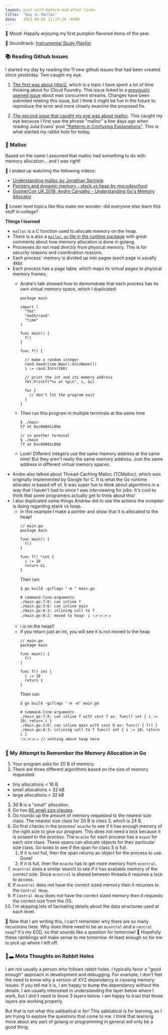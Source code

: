 ```yaml
---
layout: post-with-before-and-after-links
title:  "Day 3: Malloc"
date:   2021-09-01 11:27:24 -0400
---
```


🍂 Mood: Happily enjoying my first pumpkin flavored items of the year.

🎵 Soundtrack: [Instrumental Study Playlist](https://open.spotify.com/playlist/37i9dQZF1DX9sIqqvKsjG8)

### 📚 Reading Github Issues

I started my day by reading the 11 new github issues that had been created since
yesterday. Two caught my eye.

1. [The first was about http/2](https://github.com/golang/go/issues/48111),
   which is a topic I have spent a lot of time thinking about for Cloud Foundry.
   This issue linked to a [previously opened
   issue](https://github.com/golang/go/issues/39389) about max concurrent
   streams.  Changes have been submited relating this issue, but I think it
   might be fun in the future to reproduce the error and more closely examine
   the proposed fix.

2. [The second issue that caught my eye was about
   malloc](https://github.com/golang/go/issues/48116). This caught my eye
   because I first saw the phrase "malloc" a few days ago when reading Julia
   Evans' post ["Patterns in Confusing
   Explanations"](https://jvns.ca/blog/confusing-explanations/). This is what
   started my rabbit hole for today.

### 🐰 Malloc

Based on the name I assumed that malloc had something to do with memory
allocation... and I was right!

🎥 I ended up watching the following videos:
* [Understanding malloc by Jonathan Sprinkle](https://www.youtube.com/watch?v=CZJ-6IiXoMs&ab_channel=JonathanSprinkle)
* [Pointers and dynamic memory - stack vs heap by
mycodeschool](https://www.youtube.com/watch?v=_8-ht2AKyH4&ab_channel=mycodeschool)
* [GopherCon UK 2018: Andre Carvalho - Understanding Go's Memory Allocator](https://www.youtube.com/watch?v=3CR4UNMK_Is&ab_channel=GopherConUK)

👀 Lower level topics like this make me wonder: did everyone else learn this
stuff in college?

**Things I learned**
* `malloc` is a C function used to allocate memory on the heap.
* There is a also a [`malloc.go`
  file in the runtime package](https://github.com/golang/go/blob/0bbfc5c31eb4cb77f12e10c73d5462377e66b06c/src/runtime/malloc.go)
  with great comments about how memory allocation is done in golang.
* Processes do not read directly from physical memory. This is for security
  reasons and coordination reasons.
* Each process' memory is divided up into pages (each page is usually 4kb).
* Each process has a page table, which maps its virtual pages to physical memory
  frames.
  * Andre's talk showed how to demonstrate that each process has its own virtual
    memory space, which I duplicated.

    ```
    package main

    import (
      "fmt"
      "math/rand"
      "time"
    )

    func main() {
      f()
    }

    func f() {

      // make a random integer
      rand.Seed(time.Now().UnixNano())
      i := rand.Intn(100)

      // print the int and its memory address
      fmt.Printf("%v at %p\n", i, &i)

      for {
        // don't let the program exit
      }
    }
    ```
  * Then run this program in multiple terminals at the same time
    ```
    $ ./main
    57 at 0xc00001c0b8

    // in another terminal
    $ ./main
    77 at 0xc00001c0b8
    ```
  * Look! Different integers use the same memory address at the same time! But
    they aren't really the same memory address. Just the same address in
    different virtual memory spaces.
* Andre also talked about Thread-Caching Malloc (TCMalloc), which was originally
  implemented by Google for C. It is what the Go runtime allocator is based off
  of. It was super fun to think about algorithms in a way that I haven't had to
  since I was interviewing for jobs. It's cool to think that some programers
  actually get to think about this!
* I also duplicated some things Andrew did to see the actions the compiler is
  doing regarding stack vs heap.
  * In this example I make a pointer and show that it is allocated to the heap!
    ```
    // main.go
    package main

    func main() {
      f()
    }

    func f() *int {
      i := 10
      return &i
    }
    ```
    Then run:
    ```
    $ go build -gcflags "-m " main.go

    # command-line-arguments
    ./main.go:7:6: can inline f
    ./main.go:3:6: can inline main
    ./main.go:4:3: inlining call to f
    ./main.go:8:2: moved to heap: i 👈👈👈👈
    ```
  * i is on the heap!!
  * if you return just an int, you will see it is not moved to the heap
    ```
    // main.go
    package main

    func main() {
      f()
    }

    func f() int {
      i := 10
      return i
    }
    ```
    Then run:
    ```
    $ go build -gcflags "-m -m" main.go

    # command-line-arguments
    ./main.go:7:6: can inline f with cost 7 as: func() int { i := 10; return i }
    ./main.go:3:6: can inline main with cost 9 as: func() { f() }
    ./main.go:4:3: inlining call to f func() int { i := 10; return i }
    👈👈👈👈 // nothing about heap here
    ```


### 💾 My Attempt to Remember the Memory Allocation in Go

1. Your program asks for 20 B of memory.
2. There are three different algorithms based on the size of memory requested:
  * tiny allocations < 16 B
  * small allocations < 32 kB
  * large allocations > 32 kB
3. 30 B is a "small" allocation.
4. Go has [66 small size
classes](https://github.com/golang/go/blob/88859f3cd80e03f695cba5462d959949ff9a5583/src/runtime/sizeclasses.go#L6-L73).
5. Go rounds up the amount of memory requested to the nearest size class. The
nearest size class for 20 B is class 3, which is 24 B.
6. Go first checks in the process' `mcache` to see if it has enough memory of
the right size to give our program. This does not need a lock because it is
scoped to the process. The `mcache` for each process has a `mspan` for each size
class. These spans can allocate objects for their particular size class. Go
looks to see if the span for class 3 is full.
   1. If it is not full, then the span returns an object for the process to use.
   Done!
   1. If it is full, then the `mcache` has to get more memory from `mcentral`.
7. `mcentral` does a similar search to see if it has available memory of the
correct size. Since `mcentral` is shared between threads it requires a lock to
access.
8. If `mcentral` does not have the correct sized memory then it recurses to the
`Central Heap`.
9. If `Central Heap` does not have the correct sized memory then it requests the
correct size from the OS.
10. I'm skipping lots of facinating details about the data structures used at
    each level.

🧐 Now that I am writing this, I can't remember why there are so many recursions
here. Why does there need to be an `mcentral` _and_ a `central heap`? It's my
EOD, so that sounds like a question for tomorrow! 😬 Hopefully these ramblings
will make sense to me tomorrow. At least enough so for me to pick up where I
left off.

### 🐰🕳  Meta Thoughts on Rabbit Holes

I am not usually a person who follows rabbit holes. I typically favor a "good
enough" approach in development and debugging. For example, I don't feel the
need to know why a version of XYZ dependancy is causing memory issues. If you
tell me it is, I am happy to bump the dependancy without the details. I am
usually interested in understanding the layer below where I work, but I don't
need to know 3 layers below. I am happy to trust that those layers are working
properly.

But that is not what this sabbatical is for! This sabbatical is for learning, so
I am trying to explore the questions that come to me. I think that learning more
about any part of golang or programming in general will only be a good thing.
